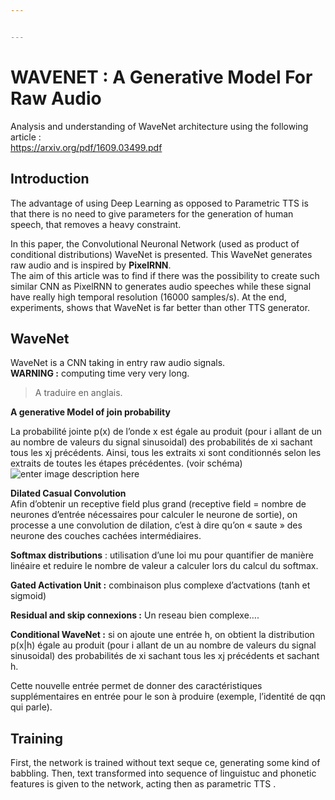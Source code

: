 ```yaml
---


---
```


<h1 id="wavenet--a-generative-model-for-raw-audio">WAVENET : A Generative Model For Raw Audio</h1>
<p>Analysis and understanding of WaveNet architecture using the following article :<br>
<a href="https://arxiv.org/pdf/1609.03499.pdf">https://arxiv.org/pdf/1609.03499.pdf</a></p>
<h2 id="introduction">Introduction</h2>
<p>The advantage of using Deep Learning as opposed to Parametric TTS is that there is no need to give parameters for the generation of human speech, that removes a heavy constraint.</p>
<p>In this paper, the Convolutional Neuronal Network (used as product of conditional distributions) WaveNet is presented. This WaveNet generates raw audio and is inspired by <strong>PixelRNN</strong>.<br>
The aim of this article was to find if there was the possibility to create such similar CNN as PixelRNN to generates audio speeches while these signal have really high temporal resolution (16000 samples/s). At the end, experiments, shows that WaveNet is far better than other TTS generator.</p>
<h2 id="wavenet">WaveNet</h2>
<p>WaveNet is a CNN taking in entry raw audio signals.<br>
<strong>WARNING :</strong> computing time very very long.<br>
<img src="https://raw.githubusercontent.com/buriburisuri/speech-to-text-wavenet/master/png/architecture.png" alt=""></p>
<blockquote>
<p>A traduire en anglais.</p>
</blockquote>
<p><strong>A generative Model of join probability</strong></p>
<p>La probabilité jointe p(x) de l’onde x est égale au produit (pour i allant de un au nombre de valeurs du signal sinusoidal) des probabilités de xi sachant tous les xj précédents. Ainsi, tous les extraits xi sont conditionnés selon les extraits de toutes les étapes précédentes. (voir schéma)<br>
<img src="https://cdn-images-1.medium.com/max/1600/1*0NePXG8iAHPuUB-wfCdmOA.png" alt="enter image description here"></p>
<p><strong>Dilated Casual Convolution</strong><br>
Afin d’obtenir un receptive field plus grand (receptive field = nombre de neurones d’entrée nécessaires pour calculer le neurone de sortie), on processe a une convolution de dilation, c’est à dire qu’on « saute » des neurone des couches cachées intermédiaires.</p>
<p><strong>Softmax distributions</strong> : utilisation d’une loi mu pour quantifier de manière linéaire et reduire le nombre de valeur a calculer lors du calcul du softmax.</p>
<p><strong>Gated Activation Unit :</strong> combinaison plus complexe d’actvations (tanh et sigmoid)</p>
<p><strong>Residual and skip connexions :</strong> Un reseau bien complexe….</p>
<p><strong>Conditional WaveNet :</strong> si on ajoute une entrée h, on obtient la distribution p(x|h) égale au produit (pour i allant de un au nombre de valeurs du signal sinusoidal) des probabilités de xi sachant tous les xj précédents et sachant h.</p>
<p>Cette nouvelle entrée permet de donner des caractéristiques supplémentaires en entrée pour le son à produire (exemple, l’identité de qqn qui parle).</p>
<h2 id="training">Training</h2>
<p>First, the network is trained without text seque ce, generating some kind of babbling. Then, text transformed into sequence of linguistuc and phonetic features is given to the network, acting then as parametric TTS .</p>

